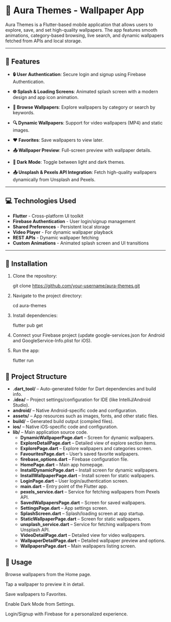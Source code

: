 # 🌌 Aura Themes - Wallpaper App

Aura Themes is a Flutter-based mobile application that allows users to explore, save, and set high-quality wallpapers. The app features smooth animations, category-based browsing, live search, and dynamic wallpapers fetched from APIs and local storage.

---

## 🚀 Features

- **🔒 User Authentication**: Secure login and signup using Firebase Authentication.
  
- **🌐 Splash & Loading Screens**: Animated splash screen with a modern design and app icon animation.
  
- **🎨 Browse Wallpapers**: Explore wallpapers by category or search by keywords.
  
- **🔍 Dynamic Wallpapers**: Support for video wallpapers (MP4) and static images.
  
- **❤️ Favorites**: Save wallpapers to view later.
  
- **📤 Wallpaper Preview**: Full-screen preview with wallpaper details.

- **🌙 Dark Mode**: Toggle between light and dark themes.
  
- **📤 Unsplash & Pexels API Integration**: Fetch high-quality wallpapers dynamically from Unsplash and Pexels.


---


## 💻 Technologies Used

- **Flutter** - Cross-platform UI toolkit
- **Firebase Authentication** - User login/signup management
- **Shared Preferences** - Persistent local storage
- **Video Player** - For dynamic wallpaper playback
- **REST APIs** - Dynamic wallpaper fetching
- **Custom Animations** - Animated splash screen and UI transitions

---

## 🔧 Installation

1. Clone the repository:

   git clone https://github.com/your-username/aura-themes.git

2. Navigate to the project directory:

   cd aura-themes

3. Install dependencies:

   flutter pub get


4. Connect your Firebase project (update google-services.json for Android and GoogleService-Info.plist for iOS).

5. Run the app:

   flutter run


## 📂 Project Structure

- **.dart_tool/** – Auto-generated folder for Dart dependencies and build info.  
- **.idea/** – Project settings/configuration for IDE (like IntelliJ/Android Studio).  
- **android/** – Native Android-specific code and configuration.  
- **assets/** – App resources such as images, fonts, and other static files.  
- **build/** – Generated build output (compiled files).  
- **ios/** – Native iOS-specific code and configuration.  
- **lib/** – Main application source code.  
  - **DynamicWallpaperPage.dart** – Screen for dynamic wallpapers.  
  - **ExploreDetailPage.dart** – Detailed view of explore section items.  
  - **ExplorePage.dart** – Explore wallpapers and categories screen.  
  - **FavouritesPage.dart** – User’s saved favorite wallpapers.  
  - **firebase_options.dart** – Firebase configuration file.  
  - **HomePage.dart** – Main app homepage.  
  - **InstallDynamicPage.dart** – Install screen for dynamic wallpapers.  
  - **InstallWallpaperPage.dart** – Install screen for static wallpapers.  
  - **LoginPage.dart** – User login/authentication screen.  
  - **main.dart** – Entry point of the Flutter app.  
  - **pexels_service.dart** – Service for fetching wallpapers from Pexels API.  
  - **SavedWallpapersPage.dart** – Screen for saved wallpapers.  
  - **SettingsPage.dart** – App settings screen.  
  - **SplashScreen.dart** – Splash/loading screen at app startup.  
  - **StaticWallpaperPage.dart** – Screen for static wallpapers.  
  - **unsplash_service.dart** – Service for fetching wallpapers from Unsplash API.  
  - **VideoDetailPage.dart** – Detailed view for video wallpapers.  
  - **WallpaperDetailPage.dart** – Detailed wallpaper preview and options.  
  - **WallpapersPage.dart** – Main wallpapers listing screen.
    

## 📝 Usage

Browse wallpapers from the Home page.

Tap a wallpaper to preview it in detail.

Save wallpapers to Favorites.

Enable Dark Mode from Settings.

Login/Signup with Firebase for a personalized experience.

